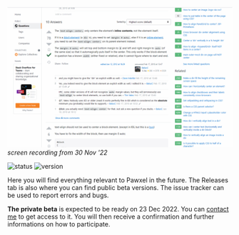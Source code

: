 ![screenrec](https://raw.githubusercontent.com/yeahitsjan/pwx-rel/master/.meta/screenrecord-301122.gif)
*screen recording from 30 Nov '22*

![status](https://img.shields.io/badge/current--status-internal-orange?style=flat-square) ![version](https://img.shields.io/badge/version-0.0.0-lightgrey?style=flat-square)

Here you will find everything relevant to Pawxel in the future. The Releases tab is also where you can find public beta versions. The issue tracker can be used to report errors and bugs.

**The private beta** is expected to be ready on 23 Dec 2022. You can [contact me](mailto:jan@pawxel.rocks) to get access to it. You will then receive a confirmation and further informations on how to participate.